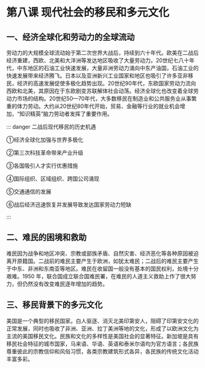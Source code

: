 # 第八课 现代社会的移民和多元文化

## 一、经济全球化和劳动力的全球流动

劳动力的大规模全球流动始于第二次世界大战后，持续到六十年代。欧美在二战后经济重建，西欧、北美和大洋洲等发达地区吸收了大量劳动力。20世纪七八十年代，中东地区的石油工业快速发展，大量非洲劳动力涌向中东产油国，石油工业的快速发展带来经济腾飞。日本以及亚洲新兴工业国家和地区也吸引了许多亚非移民，经济的高速发展促使多极化趋势出现。20世纪90年代，东欧国家劳动力流向西欧和北美，其原因在于东欧剧变苏联解体社会动荡。经济全球化也改变着全球劳动力市场的结构。20世纪50—70年代，大多数移民在制造业和公共服务业从事繁重的体力劳动。大约从20世纪80年代开始，贸易、金融等行业的就业机会增加，“知识精英”脑力劳动者发挥了重要作用。

::: danger 二战后现代移民的历史机遇

①经济全球化加强与世界多极化

②第三次科技革命带来产业升级

③各国吸引人才实行优惠措施

④国际组织、区域组织、跨国公司涌现

⑤交通通信的发展

⑥战后经济迅速恢复并发展导致发达国家劳动力短缺

:::

## 二、难民的困境和救助

难民因为战争和地区冲突、宗教或部族矛盾、自然灾害、经济恶化等各种原因被迫离开原籍国。二战前的难民主要产生于欧洲，如犹太难民；二战后的难民主要产生于中东、非洲和东南亚等地区。难民在收留国一般没有基本的国民权利，处境十分艰难。1950 年，联合国成立联合国难民署，在难民的人道主义救助上作了很大努力，但仍然没有改变难民逐年增加的趋势。

## 三、移民背景下的多元文化

美国是一个典型的移民国家。白人驱逐、消灭北美印第安人，阻碍了印第安文化的正常发展，同时也吸收了非洲、亚洲、拉丁美洲等地的文化，形成了以欧洲文化为主流的美国移民文化。民族和文化的多样性是美国社会的显著特征。新加坡是具有移民社会特征的城市国家，马来语、华语、英语和泰米尔语均为官方语言；各民族尊重彼此的宗教信仰和风俗习惯，各类宗教建筑形式各异，各民族的传统文化活动丰富多彩。
